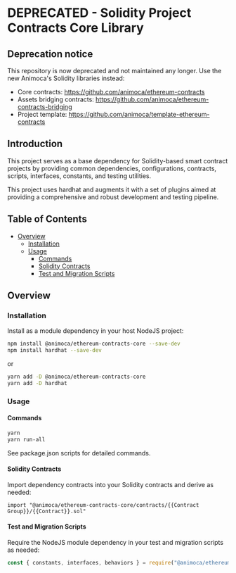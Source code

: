 # DEPRECATED - Solidity Project Contracts Core Library

## Deprecation notice

This repository is now deprecated and not maintained any longer. Use the new Animoca's Solidity libraries instead:

- Core contracts: <https://github.com/animoca/ethereum-contracts>
- Assets bridging contracts: <https://github.com/animoca/ethereum-contracts-bridging>
- Project template: <https://github.com/animoca/template-ethereum-contracts>

## Introduction

This project serves as a base dependency for Solidity-based smart contract projects by providing common dependencies, configurations, contracts, scripts, interfaces, constants, and testing utilities.

This project uses hardhat and augments it with a set of plugins aimed at providing a comprehensive and robust development and testing pipeline.

## Table of Contents

- [Overview](#overview)
  - [Installation](#installation)
  - [Usage](#usage)
    - [Commands](#commands)
    - [Solidity Contracts](#solidity-contracts)
    - [Test and Migration Scripts](#test-and-migration-scripts)

## Overview

### Installation

Install as a module dependency in your host NodeJS project:

```bash
npm install @animoca/ethereum-contracts-core --save-dev
npm install hardhat --save-dev
```

or

```bash
yarn add -D @animoca/ethereum-contracts-core
yarn add -D hardhat
```

### Usage

#### Commands

```bash
yarn
yarn run-all
```

See package.json scripts for detailed commands.

#### Solidity Contracts

Import dependency contracts into your Solidity contracts and derive as needed:

```solidity
import "@animoca/ethereum-contracts-core/contracts/{{Contract Group}}/{{Contract}}.sol"
```

#### Test and Migration Scripts

Require the NodeJS module dependency in your test and migration scripts as needed:

```javascript
const { constants, interfaces, behaviors } = require("@animoca/ethereum-contracts-core");
```
